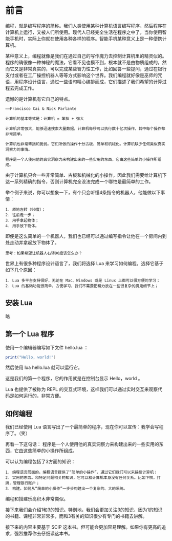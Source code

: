 # 前言

编程，就是编写程序的简称。我们人类使用某种计算机语言编写程序，然后程序在计算机上运行，又被人们所使用。现代人已经完全生活在程序之中了，当你使用智能手机时，实际上你就在使用各种各样的程序。智能手机某种意义上是一种便携计算机。

某种意义上，编程就像是我们在通过自己的写作魔力去控制计算机里的精灵似的。程序的确很像一种神秘的魔法，它看不见也摸不到，根本就不是由物质组成的，然而它又是非常真实的，可以完成某些智力性工作，比如回答一些提问，通过在银行支付或者在工厂操控机器人等等方式影响这个世界。我们编程就好像是巫师的咒语，用程序设计语言，通过一些语句精心编排而成，它们描述了我们希望的计算过程去完成工作。

遗憾的是计算机有它自己的特点。

    ——Francisco Cai & Nick Parlante

    计算机的基本等式是：计算机 = 笨拙 + 强大

    计算机非常强大，能够迅速搜索大量数据。计算机每秒可以执行数十亿次操作，其中每个操作都非常简单。

    计算机也非常笨拙和脆弱。它们所做的操作十分古板、简单和机械化。计算机缺少任何类似真实洞察力的事情。

    程序是一个人使用他的真实洞察力来构建出来的一些实用的东西，它由这些简单的小操作所组成。

由于计算机只会一些非常简单、古板和机械化的小操作，因此我们需要给计算机下达一系列精确的指令，否则计算机完全没法完成一个哪怕是最简单的工作。

举个例子来说，你可以想象一下，有个只会听懂4条指令的机器人，他能做以下事情：

    1. 原地左转（90度）；
    2. 往前走一步；
    3. 用手拿起物体；
    4. 用手放下物体。

即便是这么简单的一个机器人，我们也已经可以通过编写指令让他在一个房间内到处走动并拿起放下物体了。

    思考：如果希望让机器人右转90度该怎么办？

世界上有很多种程序设计语言了，我们将选择 Lua 来学习如何编程。选择它基于如下几个原因：

    1. Lua 多平台支持很好，无论在 Mac、Windows 或是 Linux 上都可以很方便的学习；
    2. Lua 的基础功能很简单，方便学习，我们不需要把精力放在一些很复杂的魔鬼细节上；

## 安装 Lua

略

## 第一个 Lua 程序

使用一个编辑器编写如下文件 hello.lua ：

```lua
print("Hello, world!")
```

然后使用 lua hello.lua 就可以运行它。

这是我们的第一个程序，它的作用就是在控制台显示 Hello，world 。

Lua 也提供了被称为 REPL 的交互式环境，这样我们可以通过实时交互来观察代码是如何运行的，非常方便。

## 如何编程

我们已经使用 Lua 语言写出了一个最简单的程序，现在你可以宣传：我学会写程序了。（笑）

再看一下这句话：
    程序是一个人使用他的真实洞察力来构建出来的一些实用的东西，它由这些简单的小操作所组成。

可以认为编程包括了3方面的知识：

    1. 编程语言层面的。编程语言提供了“简单的小操作”，通过它们我们可以来操控计算机；
    2. 实用的东西。和特定问题相关的知识，它可以和计算机本身没有任何关系。比如下棋，打牌，管理银行账户；
    3. 构建。如何从“简单的小操作”一步步构建出一个复杂的、大的系统。

编程和搭建乐高积木非常类似。

接下来我们会介绍1和3的知识。特别地，我们会更加关注3的知识，因为1的知识的书籍、课程非常非常多，而和3有关的知识很少有专门的书籍去讲解。

接下来的内容主要基于 SCIP 这本书。但可能会更加容易理解。如果你有更高的追求，强烈推荐你去仔细读这本书。

